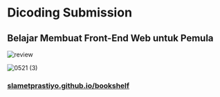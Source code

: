 # Dicoding Submission

## Belajar Membuat Front-End Web untuk Pemula

![review](https://github.com/slametprastiyo/bookshelf/assets/93968211/6a95d3fa-aa27-4d37-aa93-1a7b78eab71b)

![0521 (3)](https://github.com/slametprastiyo/bookshelf/assets/93968211/eb8ba304-4710-450c-82a1-da172d9f2ee7)

### <a href="https://slametprastiyo.github.io/bookshelf">slametprastiyo.github.io/bookshelf</a>

